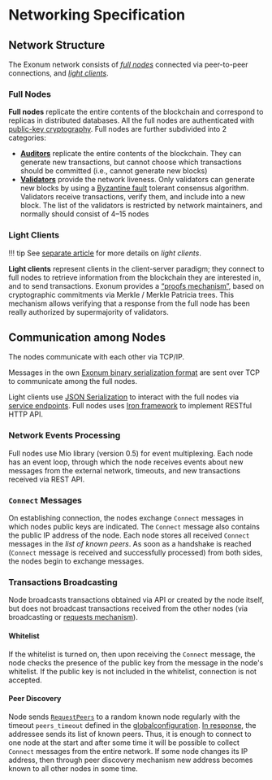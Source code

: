 # Networking Specification

## Network Structure

The Exonum network consists of [_full nodes_](../glossary.md#full-node)
connected via peer-to-peer connections, and [_light clients_](../glossary.md#light-client).

### Full Nodes

**Full nodes** replicate the entire contents of the blockchain and correspond to
replicas in distributed databases. All the full nodes are authenticated with
[public-key cryptography](../glossary.md#digital-signature). Full nodes are
further subdivided into 2 categories:

- [**Auditors**](../glossary.md#auditor) replicate the entire contents of the
  blockchain. They can generate new transactions, but cannot choose which
  transactions should be committed (i.e., cannot generate new blocks)
- [**Validators**](../glossary.md#validator) provide the network liveness. Only
  validators can generate new blocks by using a [Byzantine fault](../glossary.md#byzantine-node)
  tolerant consensus algorithm. Validators receive transactions, verify them,
  and include into a new block. The list of the validators is restricted by
  network maintainers, and normally should consist of 4–15 nodes

### Light Clients

!!! tip
    See [separate article](../architecture/clients.md) for more details on
    _light clients_.

**Light clients** represent clients in the client-server paradigm; they connect
to full nodes to retrieve information from the blockchain they are
interested in, and to send transactions. Exonum provides a [“proofs mechanism”](../glossary.md#merkle-proof),
based on cryptographic commitments via Merkle / Merkle Patricia
trees. This mechanism allows verifying that a response from the full node
has been really authorized by supermajority of validators.

## Communication among Nodes

The nodes communicate with each other via TCP/IP.

Messages in the own [Exonum binary serialization format](../glossary.md#binary-serialization)
are sent over TCP to communicate among the full nodes.

Light clients use [JSON Serialization](../glossary.md#json-serialization)
to interact with the full nodes via [service endpoints](../glossary.md#service-endpoint).
Full nodes uses [Iron framework](http://ironframework.io/) to implement RESTful
HTTP API.

### Network Events Processing

Full nodes use Mio library (version 0.5) for event multiplexing. Each node has
an event loop, through which the node receives events about new messages from
the external network, timeouts, and new transactions received via REST API.

### `Connect` Messages

On establishing connection, the nodes exchange `Connect` messages in which nodes
public keys are indicated. The `Connect` message also contains the public IP
address of the node. Each node stores all received `Connect` messages in
the _list of known peers_. As soon as a handshake is reached (`Connect` message
is received and successfully processed) from both sides, the nodes begin to
exchange messages.

### Transactions Broadcasting

Node broadcasts transactions obtained via API or created by the node itself, but
does not broadcast transactions received from the other nodes (via broadcasting
or [requests mechanism](consensus/requests.md)).

#### Whitelist

If the whitelist is turned on, then upon receiving the `Connect` message, the
node checks the presence of the public key from the message in the node's
whitelist. If the public key is not included in the whitelist, connection is not
accepted.

#### Peer Discovery

Node sends [`RequestPeers`](consensus/requests.md#requestpeers) to a random
known node regularly with the timeout `peers_timeout` defined in the
[globalconfiguration](../architecture/configuration.md#genesisconsensus).
[In response](consensus/requests.md#requestpeers-1), the addressee sends its
list of known peers. Thus, it is enough to connect to one node at the start and
after some time it will be possible to collect `Connect` messages from the
entire network. If some node changes its IP address, then through peer discovery
mechanism new address becomes known to all other nodes in some time.
